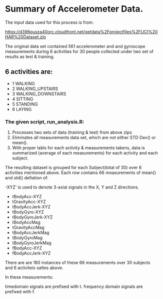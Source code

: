 # Summary of Accelerometer Data.

The input data used for this process is from:

https://d396qusza40orc.cloudfront.net/getdata%2Fprojectfiles%2FUCI%20HAR%20Dataset.zip 

The original data set contained 561 accelerometer and and gyroscope measurements during 6 activities for 30 people collected under two set of results as test & training.

## 6 activities are:

* 1 WALKING
* 2 WALKING_UPSTAIRS
* 3 WALKING_DOWNSTAIRS
* 4 SITTING
* 5 STANDING
* 6 LAYING

### The given script, run_analysis.R:

1. Processes two sets of data (training & test) from above zips
2. Eliminates all measurements data set, which are not either STD Dev() or mean().
3. With proper labls for each activity & measurements takens, data is summarized  (average of each measurements)  for each activity and each subject.

The resulting dataset is grouped for each Subject(total of 30) over 6 activities mentioned above. Each row contains  66 measurements of mean() and std() defiation of:

-XYZ' is used to denote 3-axial signals in the X, Y and Z directions.

* tBodyAcc-XYZ
* tGravityAcc-XYZ
* tBodyAccJerk-XYZ
* tBodyGyro-XYZ
* tBodyGyroJerk-XYZ
* tBodyAccMag
* tGravityAccMag
* tBodyAccJerkMag
* tBodyGyroMag
* tBodyGyroJerkMag
* fBodyAcc-XYZ
* fBodyAccJerk-XYZ

There are are 180 instances of these 66 measurements over 30 subjects and 6 activiteis sattes above.

In these measurements:

timedomain signals are prefixed with t.
frequency domain signals are prefixed with f. 





